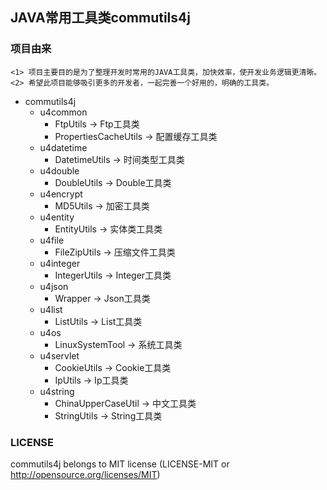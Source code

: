 ## JAVA常用工具类commutils4j

### 项目由来
````
<1> 项目主要目的是为了整理开发时常用的JAVA工具类，加快效率，使开发业务逻辑更清晰。
<2> 希望此项目能够吸引更多的开发者，一起完善一个好用的，明确的工具类。
````

* commutils4j
    * u4common
        * FtpUtils -> Ftp工具类
        * PropertiesCacheUtils -> 配置缓存工具类
    * u4datetime
        * DatetimeUtils -> 时间类型工具类
    * u4double
        * DoubleUtils -> Double工具类
    * u4encrypt
        * MD5Utils -> 加密工具类
    * u4entity
        * EntityUtils -> 实体类工具类
    * u4file
        * FileZipUtils -> 压缩文件工具类
    * u4integer
        * IntegerUtils -> Integer工具类
    * u4json
        * Wrapper -> Json工具类
    * u4list
        * ListUtils -> List工具类
    * u4os
        * LinuxSystemTool -> 系统工具类
    * u4servlet
        * CookieUtils -> Cookie工具类
        * IpUtils -> Ip工具类
    * u4string
        * ChinaUpperCaseUtil -> 中文工具类
        * StringUtils -> String工具类

### LICENSE
commutils4j belongs to MIT license (LICENSE-MIT or http://opensource.org/licenses/MIT)